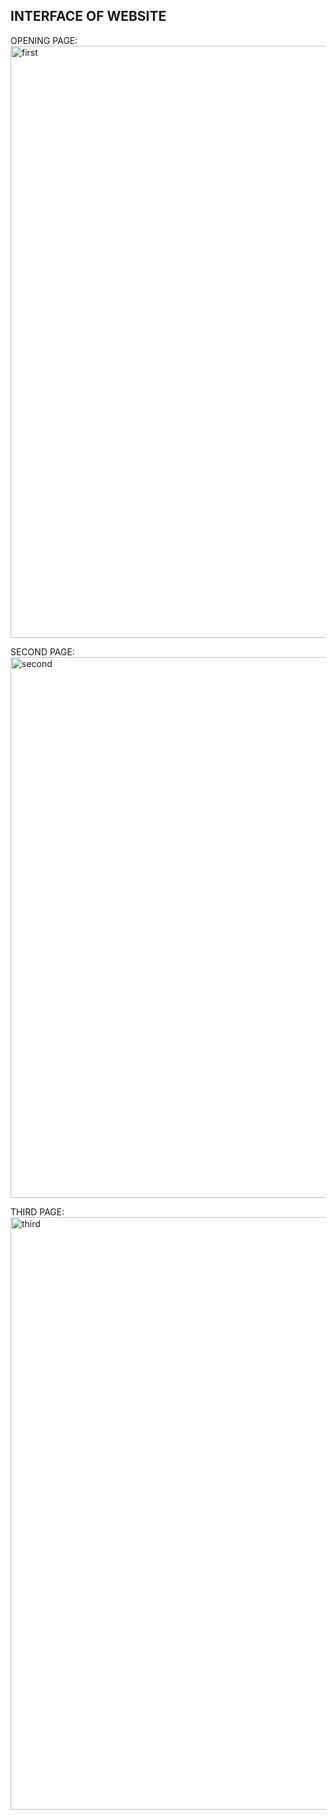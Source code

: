 ## INTERFACE OF WEBSITE 
OPENING PAGE:
<img width="947" alt="first" src="https://github.com/Pranav96k/Bookstore_app/assets/90552740/8545bc12-7175-4260-b547-156bca617fae">

SECOND PAGE:
<img width="865" alt="second" src="https://github.com/Pranav96k/Bookstore_app/assets/90552740/779a52e6-9047-4412-b73b-ddc4dbe8afa5">

THIRD PAGE:
<img width="948" alt="third" src="https://github.com/Pranav96k/Bookstore_app/assets/90552740/7e83f1ab-cc1f-4a07-ad7d-674ccc6b624c">
